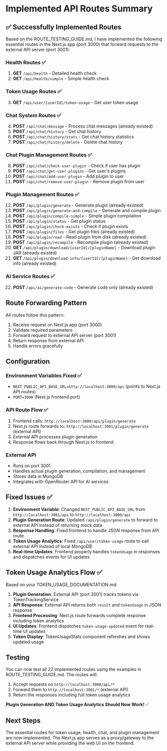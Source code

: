 # Implemented API Routes Summary

## ✅ Successfully Implemented Routes

Based on the ROUTE_TESTING_GUIDE.md, I have implemented the following essential routes in the Next.js app (port 3000) that forward requests to the external API server (port 3001):

### Health Routes ✅
1. **GET** `/api/health` - Detailed health check
2. **GET** `/api/health/simple` - Simple health check

### Token Usage Routes ✅
3. **GET** `/api/user/[userId]/token-usage` - Get user token usage

### Chat System Routes ✅
4. **POST** `/api/chat/message` - Process chat messages (already existed)
5. **POST** `/api/chat/history` - Get chat history
6. **POST** `/api/chat/history/stats` - Get chat history statistics
7. **POST** `/api/chat/history/delete` - Delete chat history

### Chat Plugin Management Routes ✅
8. **POST** `/api/chat/check-user-plugin` - Check if user has plugin
9. **POST** `/api/chat/get-user-plugins` - Get user's plugins
10. **POST** `/api/chat/add-user-plugin` - Add plugin to user
11. **POST** `/api/chat/remove-user-plugin` - Remove plugin from user

### Plugin Management Routes ✅
12. **POST** `/api/plugin/generate` - Generate plugin (already existed)
13. **POST** `/api/plugin/generate-and-compile` - Generate and compile plugin
14. **POST** `/api/plugin/compile-simple` - Simple plugin compilation
15. **POST** `/api/plugin/status` - Get plugin status
16. **POST** `/api/plugin/check-exists` - Check if plugin exists
17. **POST** `/api/plugin/files` - Get plugin files (already existed)
18. **POST** `/api/plugin/read` - Read plugin from disk (already existed)
19. **POST** `/api/plugin/recompile` - Recompile plugin (already existed)
20. **GET** `/api/plugin/download/[userId]/[pluginName]` - Download plugin JAR (already existed)
21. **GET** `/api/plugin/download-info/[userId]/[pluginName]` - Get download info (already existed)

### AI Service Routes ✅
22. **POST** `/api/ai/generate-code` - Generate code only (already existed)

## Route Forwarding Pattern

All routes follow this pattern:
1. Receive request on Next.js app (port 3000)
2. Validate required parameters
3. Forward request to external API server (port 3001)
4. Return response from external API
5. Handle errors gracefully

## Configuration

### Environment Variables Fixed ✅
- `NEXT_PUBLIC_API_BASE_URL=http://localhost:3000/api` (points to Next.js API routes)
- `PORT=3000` (Next.js frontend port)

### API Route Flow ✅
1. Frontend calls: `http://localhost:3000/api/plugin/generate`
2. Next.js route forwards to: `http://localhost:3001/plugin/generate` (external API)
3. External API processes plugin generation
4. Response flows back through Next.js to frontend

### External API
- Runs on port 3001
- Handles actual plugin generation, compilation, and management
- Stores data in MongoDB
- Integrates with OpenRouter API for AI services

## Fixed Issues ✅

1. **Environment Variable**: Changed `NEXT_PUBLIC_API_BASE_URL` from `http://localhost:3001/api` to `http://localhost:3000/api`
2. **Plugin Generation Route**: Updated `/api/plugin/generate` to forward to external API instead of returning mock data
3. **Response Handling**: Fixed frontend to handle JSON response from API route
4. **Token Usage Analytics**: Fixed `/api/user/token-usage` route to call external API instead of local MongoDB
5. **Real-time Updates**: Frontend properly handles `tokenUsage` in responses and dispatches events for UI updates

## Token Usage Analytics Flow ✅

Based on your TOKEN_USAGE_DOCUMENTATION.md:

1. **Plugin Generation**: External API (port 3001) tracks tokens via TokenTrackingService
2. **API Response**: External API returns both `result` and `tokenUsage` in JSON response
3. **Frontend Processing**: Next.js route forwards complete response including token analytics
4. **UI Updates**: Frontend dispatches `token-usage-updated` event for real-time UI updates
5. **Token Display**: TokenUsageStats component refreshes and shows updated usage

## Testing

You can now test all 22 implemented routes using the examples in ROUTE_TESTING_GUIDE.md. The routes will:
1. Accept requests on `http://localhost:3000/api/*`
2. Forward them to `http://localhost:3001/*` (external API)
3. Return the responses including full token usage analytics

**Plugin Generation AND Token Usage Analytics Should Now Work!** ✅

## Next Steps

The essential routes for token usage, health, chat, and plugin management are now implemented. The Next.js app serves as a proxy/gateway to the external API server while providing the web UI on the frontend.
